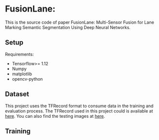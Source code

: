 # FusionLane: 
This is the source code of paper FusionLane: Multi-Sensor Fusion for Lane Marking Semantic Segmentation Using Deep Neural Networks.

## Setup
Requirements:

* Tensorflow>= 1.12
* Numpy
* matplotlib
* opencv-python

## Dataset
This project uses the TFRecord format to consume data in the training and evaluation process. The TFRecord used in this project could is available at [here](https://drive.google.com/open?id=1wOLO--uDOpd6jECevHjf07-WMx_FEf_e "Tfrecord"). You can also find the testing images at [here](https://drive.google.com/open?id=1SCQfyd51qJYDunB8KauPky19CQyFaFoS).

## Training
